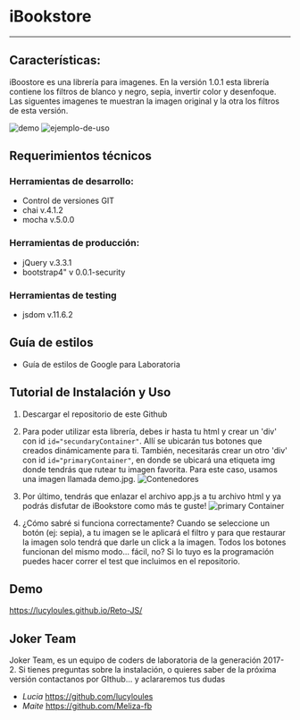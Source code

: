 # iBookstore
------------------------------------------------------------------
## Características: 

iBoostore es una librería para imagenes. En la versión 1.0.1 esta librería contiene los filtros de blanco y negro, sepia, invertir color y desenfoque. Las siguentes imagenes te muestran la imagen original y la otra los filtros de esta versión.

![demo](https://github.com/lucyloules/Reto-JS/blob/master/assets/img/illustration/demo%20-%20mini.jpg?raw=true)
![ejemplo-de-uso](https://github.com/lucyloules/Reto-JS/blob/master/assets/img/illustration/all%20filters.jpg?raw=true)

## Requerimientos técnicos

### Herramientas de desarrollo:
- Control de versiones GIT
- chai v.4.1.2
- mocha v.5.0.0

### Herramientas de producción:
- jQuery v.3.3.1
- bootstrap4" v 0.0.1-security

### Herramientas de testing
- jsdom v.11.6.2

## Guía de estilos
  - Guía de estilos de Google para Laboratoria 


## Tutorial de Instalación y Uso
 1. Descargar el repositorio de este Github
 2. Para poder utilizar esta librería, debes ir hasta tu html y crear un 'div' con id  `id="secundaryContainer"`. Allí se ubicarán tus botones que creados dinámicamente para ti.
 También, necesitarás crear un otro 'div'  con id  `id="primaryContainer"`, en donde se ubicará una etiqueta img donde tendrás que rutear tu imagen favorita. Para este caso, usamos una imagen llamada demo.jpg.
 ![Contenedores](https://github.com/lucyloules/Reto-JS/blob/master/assets/img/contenedores.jpg?raw=true)

 3. Por último, tendrás que enlazar el archivo app.js a tu archivo html y ya podrás disfutar de iBookstore como más te guste!
  ![primary Container](https://github.com/lucyloules/Reto-JS/blob/master/assets/img/script.jpg?raw=true)

 4. ¿Cómo sabré si funciona correctamente?
 Cuando se seleccione un botón (ej: sepia), a tu imagen se le aplicará el filtro y para que restaurar la imagen solo tendrá que darle un click a la imagen. Todos los botones funcionan del mismo modo... fácil, no? 
 Si lo tuyo es la programación puedes hacer correr el test que incluimos en el repositorio.

 
## Demo

https://lucyloules.github.io/Reto-JS/

## Joker Team

Joker Team, es un equipo de coders de laboratoria de la generación 2017-2. Si tienes preguntas sobre la instalación, o quieres saber de la próxima versión contactanos por GIthub... y aclararemos tus dudas

- *Lucia* https://github.com/lucyloules
- *Maite* https://github.com/Meliza-fb







